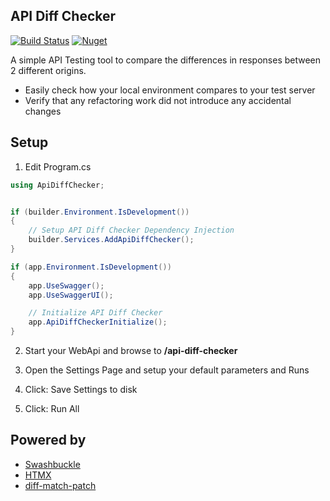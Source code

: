 ## API Diff Checker

[![Build Status](https://github.com/Thom-Sip/ApiDiffChecker/actions/workflows/build.yml/badge.svg)](https://github.com/Thom-Sip/ApiDiffChecker/actions/workflows/build.yml)
[![Nuget](https://img.shields.io/nuget/v/ApiDiffChecker)](https://www.nuget.org/packages/ApiDiffChecker)

A simple API Testing tool to compare the differences in responses between 2 different origins.

* Easily check how your local environment compares to your test server
* Verify that any refactoring work did not introduce any accidental changes

## Setup

1. Edit Program.cs

```csharp
using ApiDiffChecker;
```

```csharp

if (builder.Environment.IsDevelopment())
{
    // Setup API Diff Checker Dependency Injection
    builder.Services.AddApiDiffChecker();
} 
```

```csharp
if (app.Environment.IsDevelopment())
{
    app.UseSwagger();
    app.UseSwaggerUI();

    // Initialize API Diff Checker
    app.ApiDiffCheckerInitialize();
}
```
2. Start your WebApi and browse to **/api-diff-checker**

3. Open the Settings Page and setup your default parameters and Runs

4. Click: Save Settings to disk

5. Click: Run All

## Powered by

* [Swashbuckle](https://github.com/domaindrivendev/Swashbuckle.AspNetCore)
* [HTMX](https://htmx.org/)
* [diff-match-patch](https://github.com/google/diff-match-patch)
